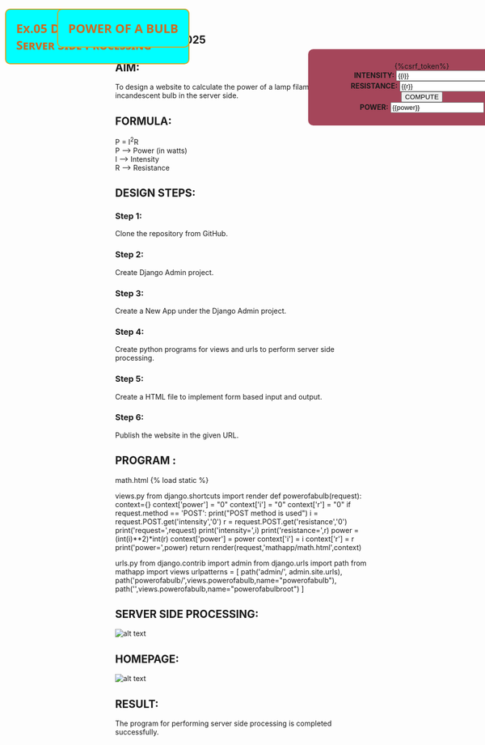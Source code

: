 # Ex.05 Design a Website for Server Side Processing
## Date:03/05/2025

## AIM:
 To design a website to calculate the power of a lamp filament in an incandescent bulb in the server side. 


## FORMULA:
P = I<sup>2</sup>R
<br> P --> Power (in watts)
<br> I --> Intensity
<br> R --> Resistance

## DESIGN STEPS:

### Step 1:
Clone the repository from GitHub.

### Step 2:
Create Django Admin project.

### Step 3:
Create a New App under the Django Admin project.

### Step 4:
Create python programs for views and urls to perform server side processing.

### Step 5:
Create a HTML file to implement form based input and output.

### Step 6:
Publish the website in the given URL.

## PROGRAM :

math.html
{% load static %}
<html>
<head>
    <title>math</title>
    <style>
h1{
    border:2px solid goldenrod;
    padding:20px;
    margin:10px;
    border-radius: 10px;
    position: fixed;
    top: 20px;
    right:575px;
    font-size:x-large;
    font-weight: bolder;
    font-variant:small-caps;
    background-color:aqua;
    font-family:'Segoe UI', Tahoma, Geneva, Verdana, sans-serif;
    color:chocolate;
}
form{
     border:3px slategrey;
     background-color:rgb(165, 70, 90);
     padding:25px;
     margin:10px;
     border-radius: 10px;
     width:400px;
     position:fixed;
     top:100px;
     left: 600px;
 }
        </style>
</head>
 <body>
    <h1 align="center">POWER OF A BULB</h1>
    <form align="center" method="POST">
     {%csrf_token%}
            <div class="power">
                <label><b>INTENSITY:</b></label>
                <input type="text" name="intensity" value="{{i}}">
                </div>
                <div class="power"></div>
                <label><b>RESISTANCE:</b></label>
                <input type="text" name="resistance" value="{{r}}">
            </div>
            <br>
            <input type="submit" value="COMPUTE">
            <div class="power">
                <label><b>POWER:</b></label>
                   <input type="text" name="POWER" value="{{power}}">
            </div>
</form>
</body>
</html>

views.py
      from django.shortcuts import render 
def powerofabulb(request): 
    context={} 
    context['power'] = "0" 
    context['i'] = "0" 
    context['r'] = "0" 
    if request.method == 'POST': 
        print("POST method is used")
        i = request.POST.get('intensity','0')
        r = request.POST.get('resistance','0')
        print('request=',request) 
        print('intensity=',i) 
        print('resistance=',r) 
        power = (int(i)**2)*int(r) 
        context['power'] = power 
        context['i'] = i
        context['r'] = r 
        print('power=',power) 
    return render(request,'mathapp/math.html',context)

  urls.py
       from django.contrib import admin 
from django.urls import path 
from mathapp import views 
urlpatterns = [ 
    path('admin/', admin.site.urls), 
    path('powerofabulb/',views.powerofabulb,name="powerofabulb"),
    path('',views.powerofabulb,name="powerofabulbroot")
]  



## SERVER SIDE PROCESSING:

![alt text](<Screenshot (67).png>)

## HOMEPAGE:

![alt text](<Screenshot (68).png>)

## RESULT:
The program for performing server side processing is completed successfully.
